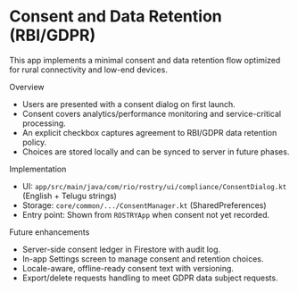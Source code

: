 # Consent and Data Retention (RBI/GDPR)

This app implements a minimal consent and data retention flow optimized for rural connectivity and
low-end devices.

Overview

- Users are presented with a consent dialog on first launch.
- Consent covers analytics/performance monitoring and service-critical processing.
- An explicit checkbox captures agreement to RBI/GDPR data retention policy.
- Choices are stored locally and can be synced to server in future phases.

Implementation

- UI: `app/src/main/java/com/rio/rostry/ui/compliance/ConsentDialog.kt` (English + Telugu strings)
- Storage: `core/common/.../ConsentManager.kt` (SharedPreferences)
- Entry point: Shown from `ROSTRYApp` when consent not yet recorded.

Future enhancements

- Server-side consent ledger in Firestore with audit log.
- In-app Settings screen to manage consent and retention choices.
- Locale-aware, offline-ready consent text with versioning.
- Export/delete requests handling to meet GDPR data subject requests.
